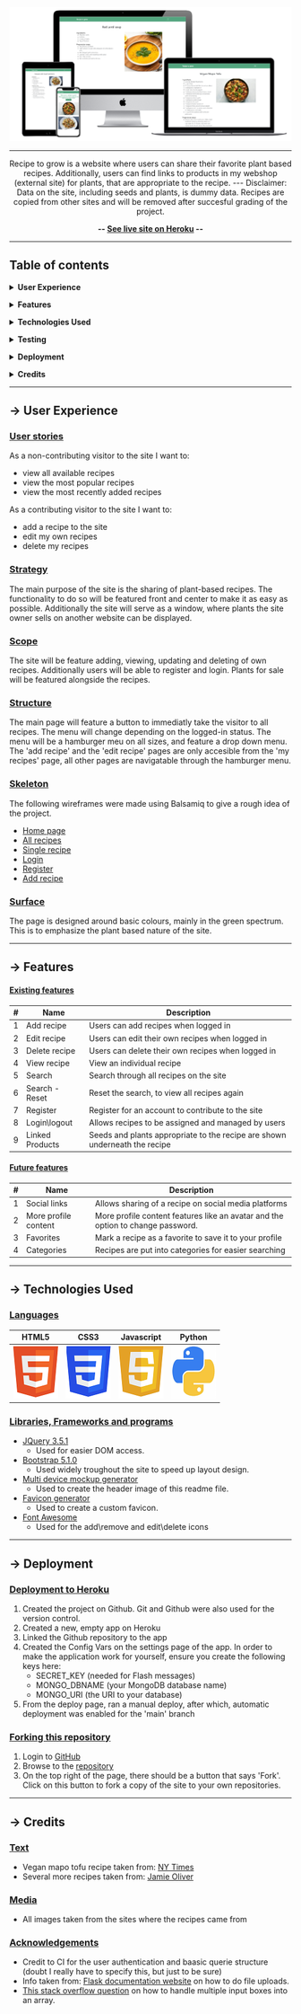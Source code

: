 <div align="center">

![Recipe to Grow](static/img/responsive-mockup.png)

---

Recipe to grow is a website where users can share their favorite plant based recipes. Additionally, users can find links to products in my webshop (external site) for plants, that are appropriate to the recipe. 
--- Disclaimer: Data on the site, including seeds and plants, is dummy data. Recipes are copied from other sites and will be removed after succesful grading of the project.

**-- [See live site on Heroku](https://recipe-to-grow.herokuapp.com/) --**

</div>

---

## Table of contents

**<details><summary>User Experience</summary>**
  - [User stories](#user-stories)
  - [Strategy](#strategy)
  - [Scope](#scope)
  - [Structure](#structure)
  - [Skeleton](#skeleton)
  - [Surface](#surface)
</details>

**<details><summary>Features</summary>**
  - [Existing features](#existing-features)
  - [Future features](#future-features)
</details>

**<details><summary>Technologies Used</summary>**
  - [Languages](#languages)
  - [Libraries, Frameworks and programs](#Libraries,-Frameworks-and-programs)
</details>

**<details><summary>Testing</summary>**
  - [Test documentation](https://github.com/ElkeJohannes/Recipe-to-grow/blob/main/TESTING.md)
</details>

**<details><summary>Deployment</summary>**
  - [Deployment to GitHub pages](#deployment-to-github-pages)
  - [Forking this repository](#forking-this-repository)
  - [Local deployment](#local-deployment)
</details>

**<details><summary>Credits</summary>**
  - [Text](#text)
  - [Media](#media)
  - [Acknowledgements](#acknowledgements)
</details>

---

## &rarr; **User Experience**

### **<ins>User stories</ins>**
As a non-contributing visitor to the site I want to:
  - view all available recipes
  - view the most popular recipes
  - view the most recently added recipes

As a contributing visitor to the site I want to:
  - add a recipe to the site
  - edit my own recipes
  - delete my recipes


### **<ins>Strategy</ins>**
The main purpose of the site is the sharing of plant-based recipes. The functionality to do so will be featured front and center to make it as easy as possible. Additionally the site will serve as a window, where plants the site owner sells on another website can be displayed. 

### **<ins>Scope</ins>**
The site will be feature adding, viewing, updating and deleting of own recipes. Additionally users will be able to register and login. Plants for sale will be featured alongside the recipes.

### **<ins>Structure</ins>**
 The main page will feature a button to immediatly take the visitor to all recipes. The menu will change depending on the logged-in status. The menu will be a hamburger meu on all sizes, and feature a drop down menu. The 'add recipe' and the 'edit recipe' pages are only accesible from the 'my recipes' page, all other pages are navigatable through the hamburger menu.

### **<ins>Skeleton</ins>**
The following wireframes were made using Balsamiq to give a rough idea of the project.
- [Home page](wireframes/home.png)
- [All recipes](wireframes/all_recipes.png)
- [Single recipe](wireframes/single_recipe.png)
- [Login](wireframes/login.png)
- [Register](wireframes/register.png)
- [Add recipe](wireframes/add_new_recipe.png)


### **<ins>Surface</ins>**
The page is designed around basic colours, mainly in the green spectrum. This is to emphasize the plant based nature of the site. 

---

## &rarr; **Features**

#### **<ins>Existing features</ins>**
|#|Name|Description|
|-|-|-|
|1|Add recipe|Users can add recipes when logged in|
|2|Edit recipe|Users can edit their own recipes when logged in|
|3|Delete recipe|Users can delete their own recipes when logged in|
|4|View recipe|View an individual recipe|
|5|Search|Search through all recipes on the site|
|6|Search - Reset|Reset the search, to view all recipes again|
|7|Register|Register for an account to contribute to the site|
|8|Login\logout|Allows recipes to be assigned and managed by users|
|9|Linked Products|Seeds and plants appropriate to the recipe are shown underneath the recipe|

#### **<ins>Future features</ins>**
|#|Name|Description|
|-|-|-|
|1|Social links|Allows sharing of a recipe on social media platforms|
|2|More profile content|More profile content features like an avatar and the option to change password.|
|3|Favorites|Mark a recipe as a favorite to save it to your profile|
|4|Categories|Recipes are put into categories for easier searching|

---

## &rarr; **Technologies Used**
### **<ins>Languages</ins>**

| <div align="center">HTML5</div> | <div align="center">CSS3</div> | <div align="center">Javascript</div> | <div align="center">Python</div> |
|-|-|-|-|
| ![html5](static/img/html5.png) | ![css3](static/img/css3.png) | ![javascript](static/img/javascript.png) | ![python](static/img/python.png) |


### **<ins>Libraries, Frameworks and programs</ins>**
- [JQuery 3.5.1](https://jquery.com/)
  * Used for easier DOM access.
- [Bootstrap 5.1.0](https://getbootstrap.com/docs/5.1/getting-started/introduction/)
  * Used widely troughout the site to speed up layout design.
- [Multi device mockup generator](http://techsini.com/multi-mockup/index.php)
  * Used to create the header image of this readme file.
- [Favicon generator](https://favicon.io/favicon-generator/)
  * Used to create a custom favicon.
- [Font Awesome](https://fontawesome.com/)
  * Used for the add\remove and edit\delete icons

---

## &rarr; **Deployment** 
### **<ins>Deployment to Heroku</ins>**
1. Created the project on Github. Git and Github were also used for the version control.
2. Created a new, empty app on Heroku
3. Linked the Github repository to the app
4. Created the Config Vars on the settings page of the app. In order to make the application work for yourself, ensure you create the following keys here:
   - SECRET_KEY (needed for Flash messages)
   - MONGO_DBNAME (your MongoDB database name)
   - MONGO_URI (the URI to your database)
5. From the deploy page, ran a manual deploy, after which, automatic deployment was enabled for the 'main' branch

### **<ins>Forking this repository</ins>**
1. Login to [GitHub](https://github.com)
2. Browse to the [repository](https://github.com/ElkeJohannes/Recipe-to-grow)
3. On the top right of the page, there should be a button that says 'Fork'. Click on this button to fork a copy of the site to your own repositories.

---

## &rarr; **Credits**

### **<ins>Text</ins>**
- Vegan mapo tofu recipe taken from: [NY Times](https://cooking.nytimes.com/recipes/1017358-vegan-mapo-tofu) 
- Several more recipes taken from: [Jamie Oliver](https://www.jamieoliver.com/recipes/category/special-diets/vegan/)

### **<ins>Media</ins>**
- All images taken from the sites where the recipes came from

### **<ins>Acknowledgements</ins>** 
- Credit to CI for the user authentication and baasic querie structure (doubt I really have to specify this, but just to be sure)
- Info taken from: [Flask documentation website](https://flask.palletsprojects.com/en/2.0.x/patterns/fileuploads/) on how to do file uploads.
- [This stack overflow question](https://stackoverflow.com/questions/47083403/extracting-input-from-all-input-boxes-into-a-list-using-flask) on how to handle multiple input boxes into an array.